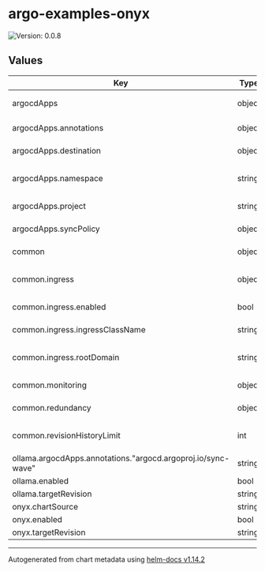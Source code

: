 # argo-examples-onyx

![Version: 0.0.8](https://img.shields.io/badge/Version-0.0.8-informational?style=flat-square)

## Values

| Key | Type | Default | Description |
|-----|------|---------|-------------|
| argocdApps | object | `{"annotations":{"argocd.argoproj.io/sync-wave":"20"},"destination":{"server":"https://kubernetes.default.svc"},"namespace":"argocd","project":"default","syncPolicy":{"automated":{"prune":true,"selfHeal":true},"syncOptions":["CreateNamespace=true"]}}` | ArgoCD Application defaults for all applications |
| argocdApps.annotations | object | `{"argocd.argoproj.io/sync-wave":"20"}` | Set default annotations for the application |
| argocdApps.destination | object | `{"server":"https://kubernetes.default.svc"}` | Set default argocd destination configuration |
| argocdApps.namespace | string | `"argocd"` | Set default namespace to put the ArgoCD App CRD into |
| argocdApps.project | string | `"default"` | Set default ArgoCD Project to designate |
| argocdApps.syncPolicy | object | `{"automated":{"prune":true,"selfHeal":true},"syncOptions":["CreateNamespace=true"]}` | Set default syncPolicy for all apps |
| common | object | `{"ingress":{"enabled":true,"ingressClassName":"traefik","rootDomain":""},"monitoring":{"enabled":false},"redundancy":{"replicas":3},"revisionHistoryLimit":2}` | Set common settings to be used in all applications |
| common.ingress | object | `{"enabled":true,"ingressClassName":"traefik","rootDomain":""}` | Common defaults applied to ingresses in all applications |
| common.ingress.enabled | bool | `true` | Enable ingresses for all applications |
| common.ingress.ingressClassName | string | `"traefik"` | Set default ingressClassName |
| common.ingress.rootDomain | string | `""` | Set root domain to use for ingress rules of all applications |
| common.monitoring | object | `{"enabled":false}` | TODO Set/Enable podMonitor/serviceMonitor |
| common.redundancy | object | `{"replicas":3}` | Set default redundancy configurations |
| common.revisionHistoryLimit | int | `2` | Default revisionHistoryLimit where applicable |
| ollama.argocdApps.annotations."argocd.argoproj.io/sync-wave" | string | `"11"` |  |
| ollama.enabled | bool | `true` | Enable ollama |
| ollama.targetRevision | string | `"1.1.2"` | Set chart version/revision |
| onyx.chartSource | string | `"helm"` | Set chart source. git/helm |
| onyx.enabled | bool | `true` | Enable onyx |
| onyx.targetRevision | string | `"0.0.3"` | Set chart version/revision |

----------------------------------------------
Autogenerated from chart metadata using [helm-docs v1.14.2](https://github.com/norwoodj/helm-docs/releases/v1.14.2)

